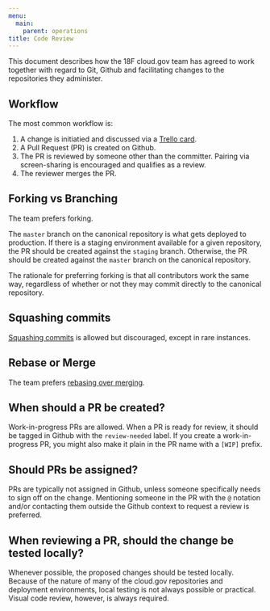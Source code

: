 ```yaml
---
menu:
  main:
    parent: operations
title: Code Review
---
```


This document describes how the 18F cloud.gov team has agreed to work together
with regard to Git, Github and facilitating changes to the repositories they administer.

## Workflow

The most common workflow is:

1. A change is initiatied and discussed via a [Trello card](https://trello.com/b/ChGzyepo/paas-dev).
1. A Pull Request (PR) is created on Github.
1. The PR is reviewed by someone other than the committer. Pairing via screen-sharing
is encouraged and qualifies as a review.
1. The reviewer merges the PR.

## Forking vs Branching

The team prefers forking.

The `master` branch on the canonical repository is what gets deployed to production.
If there is a staging environment available for a given repository, the PR should be
created against the `staging` branch. Otherwise, the PR should be created against the `master`
branch on the canonical repository.

The rationale for preferring forking is that all contributors work the same way,
regardless of whether or not they may commit directly to the canonical repository.

## Squashing commits

[Squashing commits](https://git-scm.com/book/en/v2/Git-Tools-Rewriting-History#Squashing-Commits)
is allowed but discouraged, except in rare instances.

## Rebase or Merge

The team prefers [rebasing over merging](https://www.atlassian.com/git/tutorials/merging-vs-rebasing/).

## When should a PR be created?

Work-in-progress PRs are allowed. When a PR is ready for review, it should be tagged in Github
with the `review-needed` label. If you create a work-in-progress PR, you might also make it plain
in the PR name with a `[WIP]` prefix.

## Should PRs be assigned?

PRs are typically not assigned in Github, unless someone specifically needs to sign off on the change.
Mentioning someone in the PR with the `@` notation and/or contacting them outside the Github
context to request a review is preferred.

## When reviewing a PR, should the change be tested locally?

Whenever possible, the proposed changes should be tested locally. Because of the nature of many of
the cloud.gov repositories and deployment environments, local testing is not always possible
or practical. Visual code review, however, is always required.
